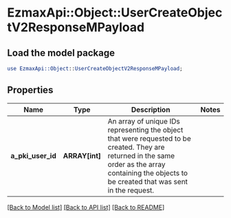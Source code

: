 # EzmaxApi::Object::UserCreateObjectV2ResponseMPayload

## Load the model package
```perl
use EzmaxApi::Object::UserCreateObjectV2ResponseMPayload;
```

## Properties
Name | Type | Description | Notes
------------ | ------------- | ------------- | -------------
**a_pki_user_id** | **ARRAY[int]** | An array of unique IDs representing the object that were requested to be created.  They are returned in the same order as the array containing the objects to be created that was sent in the request. | 

[[Back to Model list]](../README.md#documentation-for-models) [[Back to API list]](../README.md#documentation-for-api-endpoints) [[Back to README]](../README.md)


